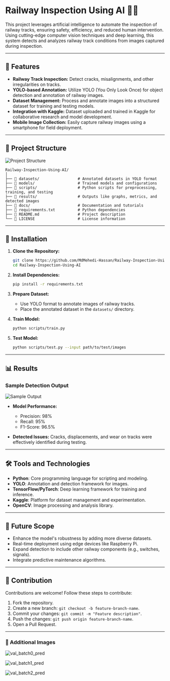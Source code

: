 # Railway Inspection Using AI 🚆🤖

This project leverages artificial intelligence to automate the inspection of railway tracks, ensuring safety, efficiency, and reduced human intervention. Using cutting-edge computer vision techniques and deep learning, this system detects and analyzes railway track conditions from images captured during inspection.

---

## 📌 Features

- **Railway Track Inspection:** Detect cracks, misalignments, and other irregularities on tracks.
- **YOLO-based Annotation:** Utilize YOLO (You Only Look Once) for object detection and annotation of railway images.
- **Dataset Management:** Process and annotate images into a structured dataset for training and testing models.
- **Integration with Kaggle:** Dataset uploaded and trained in Kaggle for collaborative research and model development.
- **Mobile Image Collection:** Easily capture railway images using a smartphone for field deployment.

---

## 📂 Project Structure

![Project Structure](https://github.com/user-attachments/assets/a727ca9f-6a29-4b1c-854f-8cc891facadd)


```plaintext
Railway-Inspection-Using-AI/
│
├── 📁 datasets/                 # Annotated datasets in YOLO format
├── 📁 models/                   # Trained models and configurations
├── 📁 scripts/                  # Python scripts for preprocessing, training, and testing
├── 📁 results/                  # Outputs like graphs, metrics, and detected images
├── 📁 docs/                     # Documentation and tutorials
├── 📄 requirements.txt          # Python dependencies
├── 📄 README.md                 # Project description
└── 📄 LICENSE                   # License information
```

---

## 🚀 Installation


1. **Clone the Repository:**
   ```bash
   git clone https://github.com/MdMehedi-Hassan/Railway-Inspection-Using-AI.git
   cd Railway-Inspection-Using-AI
   ```

2. **Install Dependencies:**
   ```bash
   pip install -r requirements.txt
   ```

3. **Prepare Dataset:**
   - Use YOLO format to annotate images of railway tracks.
   - Place the annotated dataset in the `datasets/` directory.

4. **Train Model:**
   ```bash
   python scripts/train.py
   ```

5. **Test Model:**
   ```bash
   python scripts/test.py --input path/to/test/images
   ```

---

## 📊 Results

### Sample Detection Output  

![Sample Output](https://github.com/user-attachments/assets/e8881892-aad8-49b0-a38c-78142190fb2e)


- **Model Performance:**
  - Precision: 98%
  - Recall: 95%
  - F1-Score: 96.5%

- **Detected Issues:** Cracks, displacements, and wear on tracks were effectively identified during testing.

---

## 🛠️ Tools and Technologies


- **Python**: Core programming language for scripting and modeling.
- **YOLO**: Annotation and detection framework for images.
- **TensorFlow/PyTorch**: Deep learning framework for training and inference.
- **Kaggle**: Platform for dataset management and experimentation.
- **OpenCV**: Image processing and analysis library.

---

## 📄 Future Scope

- Enhance the model's robustness by adding more diverse datasets.
- Real-time deployment using edge devices like Raspberry Pi.
- Expand detection to include other railway components (e.g., switches, signals).
- Integrate predictive maintenance algorithms.

---

## 🤝 Contribution

Contributions are welcome! Follow these steps to contribute:

1. Fork the repository.
2. Create a new branch: `git checkout -b feature-branch-name`.
3. Commit your changes: `git commit -m "Feature description"`.
4. Push the changes: `git push origin feature-branch-name`.
5. Open a Pull Request.

---

### 📸 Additional Images

![val_batch0_pred](https://github.com/user-attachments/assets/64943a3f-5748-477d-99c7-8e987f36820e)

![val_batch1_pred](https://github.com/user-attachments/assets/ae889856-784a-4e65-9239-40ce29333537)

![val_batch2_pred](https://github.com/user-attachments/assets/14ad918c-1040-4bd5-aaa3-dfb7bd8c7346)
